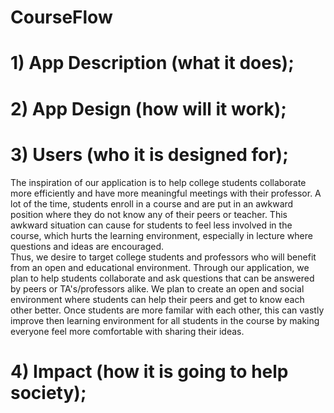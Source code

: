 # CourseFlow



# 1) App Description (what it does); 



# 2) App Design (how will it work); 
# 3) Users (who it is designed for);
      
The inspiration of our application is to help college students collaborate more efficiently and have more meaningful meetings with their professor.
A lot of the time, students enroll in a course and are put in an awkward position where they do not know any of their peers or teacher. 
This awkward situation can cause for students to feel less involved in the course, which hurts the learning environment, especially in lecture where questions and ideas are encouraged.  
Thus, we desire to target college students and professors who will benefit from an open and educational environment. Through our application, we plan to help students collaborate and ask questions that can be answered by peers or TA's/professors alike. 
We plan to create an open and social environment where students can help their peers and get to know each other better.
Once students are more familar with each other, this can vastly improve then learning environment for all students in the course by making everyone feel more comfortable with sharing their ideas.
  


# 4) Impact (how it is going to help society);
